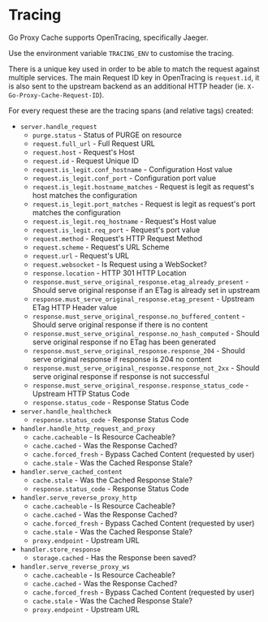 # Tracing

Go Proxy Cache supports OpenTracing, specifically Jaeger.

Use the environment variable `TRACING_ENV` to customise the tracing.

There is a unique key used in order to be able to match the request against multiple services.
The main Request ID key in OpenTracing is `request.id`, it is also sent to the upstream backend as an additional HTTP header (ie. `X-Go-Proxy-Cache-Request-ID`).

For every request these are the tracing spans (and relative tags) created:

- `server.handle_request`
  - `purge.status` - Status of PURGE on resource
  - `request.full_url` - Full Request URL
  - `request.host` - Request's Host
  - `request.id` - Request Unique ID
  - `request.is_legit.conf_hostname` - Configuration Host value
  - `request.is_legit.conf_port` - Configuration port value
  - `request.is_legit.hostname_matches` - Request is legit as request's host matches the configuration
  - `request.is_legit.port_matches` - Request is legit as request's port matches the configuration
  - `request.is_legit.req_hostname` - Request's Host value
  - `request.is_legit.req_port` - Request's port value
  - `request.method` - Request's HTTP Request Method
  - `request.scheme` - Request's URL Scheme
  - `request.url` - Request's URL
  - `request.websocket` - Is Request using a WebSocket?
  - `response.location` - HTTP 301 HTTP Location
  - `response.must_serve_original_response.etag_already_present` - Should serve original response if an ETag is already set in upstream
  - `response.must_serve_original_response.etag_present` - Upstream ETag HTTP Header value
  - `response.must_serve_original_response.no_buffered_content` - Should serve original response if there is no content
  - `response.must_serve_original_response.no_hash_computed` - Should serve original response if no ETag has been generated
  - `response.must_serve_original_response.response_204` - Should serve original response if response is 204 no content
  - `response.must_serve_original_response.response_not_2xx` - Should serve original response if response is not successful
  - `response.must_serve_original_response.response_status_code` - Upstream HTTP Status Code
  - `response.status_code` - Response Status Code
- `server.handle_healthcheck`
  - `response.status_code` - Response Status Code
- `handler.handle_http_request_and_proxy`
  - `cache.cacheable` - Is Resource Cacheable?
  - `cache.cached` - Was the Response Cached?
  - `cache.forced_fresh` - Bypass Cached Content (requested by user)
  - `cache.stale` - Was the Cached Response Stale?
- `handler.serve_cached_content`
  - `cache.stale` - Was the Cached Response Stale?
  - `response.status_code` - Response Status Code
- `handler.serve_reverse_proxy_http`
  - `cache.cacheable` - Is Resource Cacheable?
  - `cache.cached` - Was the Response Cached?
  - `cache.forced_fresh` - Bypass Cached Content (requested by user)
  - `cache.stale` - Was the Cached Response Stale?
  - `proxy.endpoint` - Upstream URL
- `handler.store_response`
  - `storage.cached` - Has the Response been saved?
- `handler.serve_reverse_proxy_ws`
  - `cache.cacheable` - Is Resource Cacheable?
  - `cache.cached` - Was the Response Cached?
  - `cache.forced_fresh` - Bypass Cached Content (requested by user)
  - `cache.stale` - Was the Cached Response Stale?
  - `proxy.endpoint` - Upstream URL
